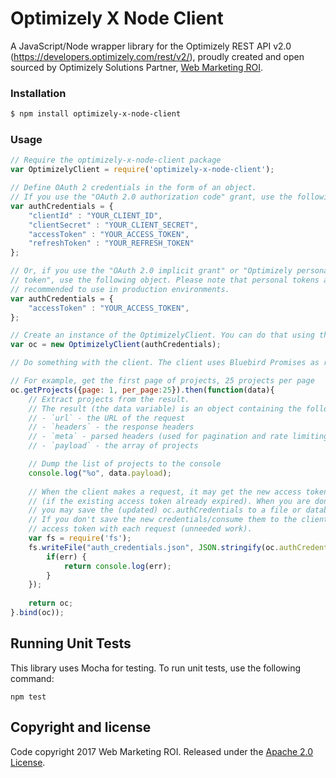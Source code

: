 # Optimizely X Node Client

A JavaScript/Node wrapper library for the Optimizely REST API v2.0 (https://developers.optimizely.com/rest/v2/), 
proudly created and open sourced by Optimizely Solutions Partner, [Web Marketing ROI](https://webmarketingroi.com.au).

### Installation

```bash
$ npm install optimizely-x-node-client
```

### Usage

```js
// Require the optimizely-x-node-client package
var OptimizelyClient = require('optimizely-x-node-client');

// Define OAuth 2 credentials in the form of an object.
// If you use the "OAuth 2.0 authorization code" grant, use the following object.
var authCredentials = {
    "clientId" : "YOUR_CLIENT_ID",
    "clientSecret" : "YOUR_CLIENT_SECRET",
    "accessToken" : "YOUR_ACCESS_TOKEN",
    "refreshToken" : "YOUR_REFRESH_TOKEN"
};

// Or, if you use the "OAuth 2.0 implicit grant" or "Optimizely personal 
// token", use the following object. Please note that personal tokens are not
// recommended to use in production environments.
var authCredentials = {
    "accessToken" : "YOUR_ACCESS_TOKEN",
};

// Create an instance of the OptimizelyClient. You can do that using the following lines of code:
var oc = new OptimizelyClient(authCredentials);

// Do something with the client. The client uses Bluebird Promises as return values of its methods. 

// For example, get the first page of projects, 25 projects per page
oc.getProjects({page: 1, per_page:25}).then(function(data){
    // Extract projects from the result. 
    // The result (the data variable) is an object containing the following fields:
    // - `url` - the URL of the request
    // - `headers` - the response headers
    // - `meta` - parsed headers (used for pagination and rate limiting)
    // - `payload` - the array of projects

    // Dump the list of projects to the console
    console.log("%o", data.payload);
    
    // When the client makes a request, it may get the new access token by the refresh token 
    // (if the existing access token already expired). When you are done with the client, 
    // you may save the (updated) oc.authCredentials to a file or database for later consuming by the client.
    // If you don't save the new credentials/consume them to the client, the client will retrieve the new 
    // access token with each request (unneeded work). 
    var fs = require('fs');
    fs.writeFile("auth_credentials.json", JSON.stringify(oc.authCredentials), function(err) {
        if(err) {
            return console.log(err);
        }
    });
    
    return oc;
}.bind(oc));
```

## Running Unit Tests

This library uses Mocha for testing. To run unit tests, use the following command:

`npm test`

## Copyright and license

Code copyright 2017 Web Marketing ROI. Released under the [Apache 2.0 License](http://www.apache.org/licenses/LICENSE-2.0).

